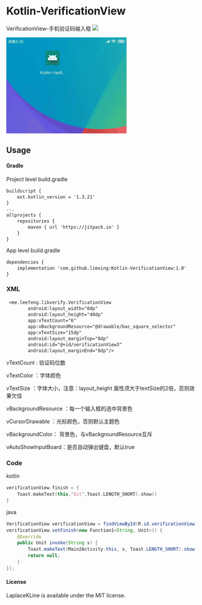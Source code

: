 # Kotlin-VerificationView
VerificationView-手机验证码输入框 [![](https://jitpack.io/v/limxing/Kotlin-VerificationView.svg)](https://jitpack.io/#limxing/Kotlin-VerificationView)


<img src="./c99706f26b3a3b42367d8832a4dce716.GIF" width="320" height="255"/>

## Usage
#### Gradle

Project level build.gradle
```
buildscript {
    ext.kotlin_version = '1.3.21'
}
...
allprojects {
    repositories {
        maven { url 'https://jitpack.io' }
    }
}
```
App level build.gradle
```
dependencies {
    implementation 'com.github.limxing:Kotlin-VerificationView:1.0'
}
```

### XML
```
 <me.leefeng.libverify.VerificationView
        android:layout_width="0dp"
        android:layout_height="40dp"
        app:vTextCount="6"
        app:vBackgroundResource="@drawable/bac_square_selector"
        app:vTextSize="15dp"
        android:layout_marginTop="8dp"
        android:id="@+id/verificationView3"
        android:layout_marginEnd="8dp"/>

```
vTextCount  : 验证码位数

vTextColor  ：字体颜色

vTextSize   ：字体大小，注意：layout_height 属性须大于textSize的2倍，否则效果欠佳

vBackgroundResource ：每一个输入框的选中背景色

vCursorDrawable ：光标颜色，否则默认主题色

vBackgroundColor： 背景色，与vBackgroundResource互斥

vAutoShowInputBoard：是否自动弹出键盘，默认true


### Code

kotlin
```kotlin
verificationView.finish = {
    Toast.makeText(this,"$it",Toast.LENGTH_SHORT).show()
}
```
java
```java
VerificationView verificationView = findViewById(R.id.verificationView);
verificationView.setFinish(new Function1<String, Unit>() {
    @Override
    public Unit invoke(String s) {
        Toast.makeText(Main2Activity.this, s, Toast.LENGTH_SHORT).show();
        return null;
    }
});
```



#### License
LaplaceKLine is available under the MIT license.
